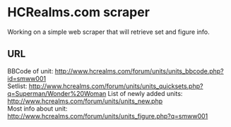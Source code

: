 HCRealms.com scraper
====================

Working on a simple web scraper that will retrieve set and figure info.

## URL
BBCode of unit: http://www.hcrealms.com/forum/units/units_bbcode.php?id=smww001  
Setlist: http://www.hcrealms.com/forum/units/units_quicksets.php?q=Superman/Wonder%20Woman
List of newly added units: http://www.hcrealms.com/forum/units/units_new.php  
Most info about unit: http://www.hcrealms.com/forum/units/units_figure.php?q=smww001  
